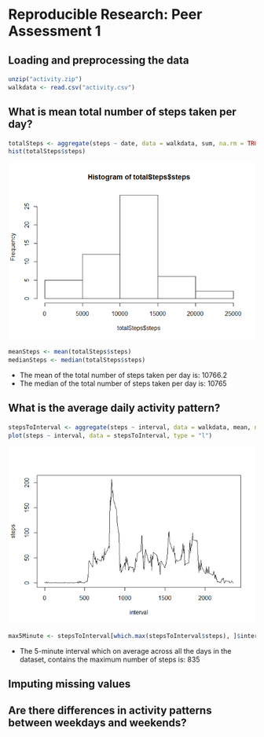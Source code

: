 # Reproducible Research: Peer Assessment 1



## Loading and preprocessing the data


```r
unzip("activity.zip")
walkdata <- read.csv("activity.csv")
```


## What is mean total number of steps taken per day?

```r
totalSteps <- aggregate(steps ~ date, data = walkdata, sum, na.rm = TRUE)
hist(totalSteps$steps)
```

![](PA1_template_files/figure-html/unnamed-chunk-2-1.png)<!-- -->

```r
meanSteps <- mean(totalSteps$steps)
medianSteps <- median(totalSteps$steps)
```

* The mean of the total number of steps taken per day is: 10766.2
* The median of the total number of steps taken per day is: 10765


## What is the average daily activity pattern?

```r
stepsToInterval <- aggregate(steps ~ interval, data = walkdata, mean, na.rm = TRUE)
plot(steps ~ interval, data = stepsToInterval, type = "l")
```

![](PA1_template_files/figure-html/unnamed-chunk-3-1.png)<!-- -->


```r
max5Minute <- stepsToInterval[which.max(stepsToInterval$steps), ]$interval
```

* The 5-minute interval which on average across all the days in the dataset, contains the maximum number of steps is: 835


## Imputing missing values



## Are there differences in activity patterns between weekdays and weekends?
